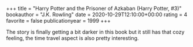 +++
title = "Harry Potter and the Prisoner of Azkaban (Harry Potter, #3)"
bookauthor = "J.K. Rowling"
date = 2020-10-29T12:10:00+00:00
rating = 4
favorite = false
publicationyear = 1999
+++

The story is finally getting a bit darker in this book but it still has that cozy feeling, the time travel aspect is also pretty interesting.